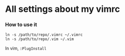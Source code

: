 # All settings about my vimrc

### How to use it
```
ln -s /path/to/repo/.vimrc ~/.vimrc
ln -s /path/to/repo/.vim ~/.vim
```

In vim, `:PlugInstall`

